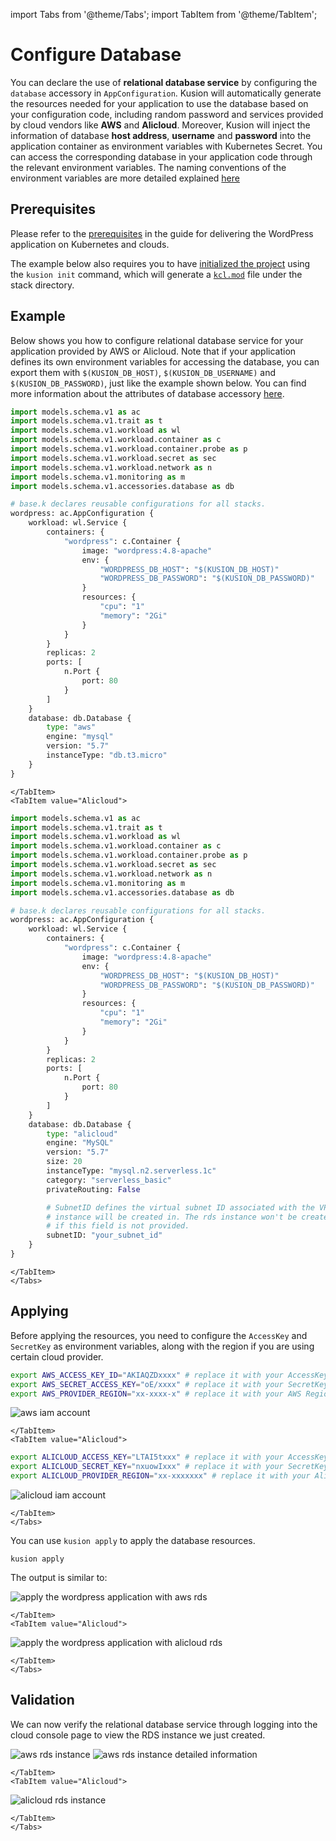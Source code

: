 import Tabs from '@theme/Tabs';
import TabItem from '@theme/TabItem';

# Configure Database

You can declare the use of **relational database service** by configuring the `database` accessory in `AppConfiguration`. Kusion will automatically generate the resources needed for your application to use the database based on your configuration code, including random password and services provided by cloud vendors like **AWS** and **Alicloud**. Moreover, Kusion will inject the information of database **host address**, **username** and **password** into the application container as environment variables with Kubernetes Secret. You can access the corresponding database in your application code through the relevant environment variables. The naming conventions of the environment variables are more detailed explained [here](docs/reference/model/naming-conventions.md#sensitive-database-information)

## Prerequisites

Please refer to the [prerequisites](docs/user_docs/getting-started/usecases/deliver-the-wordpress-application-on-kubernetes-and-clouds.md#prerequisites) in the guide for delivering the WordPress application on Kubernetes and clouds. 

The example below also requires you to have [initialized the project](docs/user_docs/getting-started/usecases/deliver-the-wordpress-application-on-kubernetes-and-clouds.md#init-project) using the `kusion init` command, which will generate a [`kcl.mod`](docs/user_docs/guides/working-with-k8s/1-deploy-application.md#kclmod) file under the stack directory. 

## Example

Below shows you how to configure relational database service for your application provided by AWS or Alicloud. Note that if your application defines its own environment variables for accessing the database, you can export them with `$(KUSION_DB_HOST)`, `$(KUSION_DB_USERNAME)` and `$(KUSION_DB_PASSWORD)`, just like the example shown below. You can find more information about the attributes of database accessory [here](docs/reference/model/catalog_models/database/doc_database.md). 

<Tabs>
<TabItem value="AWS" >

```python
import models.schema.v1 as ac
import models.schema.v1.trait as t
import models.schema.v1.workload as wl
import models.schema.v1.workload.container as c
import models.schema.v1.workload.container.probe as p
import models.schema.v1.workload.secret as sec
import models.schema.v1.workload.network as n
import models.schema.v1.monitoring as m
import models.schema.v1.accessories.database as db

# base.k declares reusable configurations for all stacks.
wordpress: ac.AppConfiguration {
    workload: wl.Service {
        containers: {
            "wordpress": c.Container {
                image: "wordpress:4.8-apache"
                env: {
                    "WORDPRESS_DB_HOST": "$(KUSION_DB_HOST)"
                    "WORDPRESS_DB_PASSWORD": "$(KUSION_DB_PASSWORD)"
                }
                resources: {
                    "cpu": "1"
                    "memory": "2Gi"
                }
            }
        }
        replicas: 2
        ports: [
            n.Port {
                port: 80
            }
        ]
    }
    database: db.Database {
        type: "aws"
        engine: "mysql"
        version: "5.7"
        instanceType: "db.t3.micro"
    }
}
```

```mdx-code-block
</TabItem>
<TabItem value="Alicloud">
```
```python
import models.schema.v1 as ac
import models.schema.v1.trait as t
import models.schema.v1.workload as wl
import models.schema.v1.workload.container as c
import models.schema.v1.workload.container.probe as p
import models.schema.v1.workload.secret as sec
import models.schema.v1.workload.network as n
import models.schema.v1.monitoring as m
import models.schema.v1.accessories.database as db

# base.k declares reusable configurations for all stacks.
wordpress: ac.AppConfiguration {
    workload: wl.Service {
        containers: {
            "wordpress": c.Container {
                image: "wordpress:4.8-apache"
                env: {
                    "WORDPRESS_DB_HOST": "$(KUSION_DB_HOST)"
                    "WORDPRESS_DB_PASSWORD": "$(KUSION_DB_PASSWORD)"
                }
                resources: {
                    "cpu": "1"
                    "memory": "2Gi"
                }
            }
        }
        replicas: 2
        ports: [
            n.Port {
                port: 80
            }
        ]
    }
    database: db.Database {
        type: "alicloud"
        engine: "MySQL"
        version: "5.7"
        size: 20
        instanceType: "mysql.n2.serverless.1c"
        category: "serverless_basic"
        privateRouting: False

        # SubnetID defines the virtual subnet ID associated with the VPC that the rds 
        # instance will be created in. The rds instance won't be created in user's own VPC 
        # if this field is not provided. 
        subnetID: "your_subnet_id"
    }
}
```
```mdx-code-block
</TabItem>
</Tabs>
```

## Applying

Before applying the resources, you need to configure the `AccessKey` and `SecretKey` as environment variables, along with the region if you are using certain cloud provider. 

<Tabs>
<TabItem value="AWS" >

```bash
export AWS_ACCESS_KEY_ID="AKIAQZDxxxx" # replace it with your AccessKey
export AWS_SECRET_ACCESS_KEY="oE/xxxx" # replace it with your SecretKey
export AWS_PROVIDER_REGION="xx-xxxx-x" # replace it with your AWS Region
```

![aws iam account](/img/docs/user_docs/getting-started/aws-iam-account.png)

```mdx-code-block
</TabItem>
<TabItem value="Alicloud">
```

```bash
export ALICLOUD_ACCESS_KEY="LTAI5txxx" # replace it with your AccessKey
export ALICLOUD_SECRET_KEY="nxuowIxxx" # replace it with your SecretKey
export ALICLOUD_PROVIDER_REGION="xx-xxxxxxx" # replace it with your AliCloud Region
```

![alicloud iam account](/img/docs/user_docs/getting-started/set-rds-access.png)

```mdx-code-block
</TabItem>
</Tabs>
```

You can use `kusion apply` to apply the database resources.

```shell
kusion apply
```

The output is similar to: 

<Tabs>
<TabItem value="AWS" >

![apply the wordpress application with aws rds](/img/docs/user_docs/getting-started/apply-wordpress-application-with-aws-rds.png)

```mdx-code-block
</TabItem>
<TabItem value="Alicloud">
```

![apply the wordpress application with alicloud rds](/img/docs/user_docs/getting-started/apply-wordpress-application.png)

```mdx-code-block
</TabItem>
</Tabs>
```

## Validation

We can now verify the relational database service through logging into the cloud console page to view the RDS instance we just created. 

<Tabs>
<TabItem value="AWS" >

![aws rds instance](/img/docs/user_docs/getting-started/aws-rds-instance.png)
![aws rds instance detailed information](/img/docs/user_docs/getting-started/aws-rds-instance-detail.png)

```mdx-code-block
</TabItem>
<TabItem value="Alicloud">
```

![alicloud rds instance](/img/docs/user_docs/getting-started/alicloud-rds-instance.png)

```mdx-code-block
</TabItem>
</Tabs>
```
